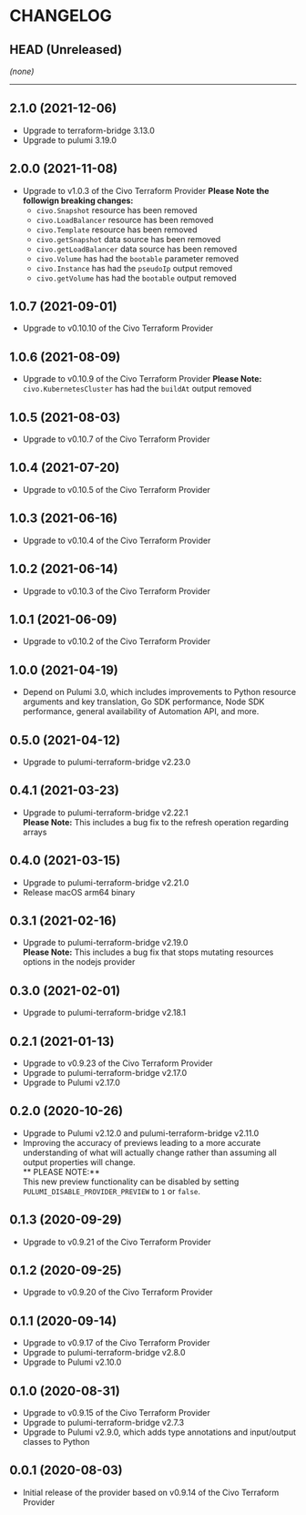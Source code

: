 CHANGELOG
=========

## HEAD (Unreleased)
_(none)_

---

## 2.1.0 (2021-12-06)
* Upgrade to terraform-bridge 3.13.0
* Upgrade to pulumi 3.19.0

## 2.0.0 (2021-11-08)
* Upgrade to v1.0.3 of the Civo Terraform Provider
  **Please Note the followign breaking changes:**
  * `civo.Snapshot` resource has been removed
  * `civo.LoadBalancer` resource has been removed
  * `civo.Template` resource has been removed
  * `civo.getSnapshot` data source has been removed
  * `civo.getLoadBalancer` data source has been removed
  * `civo.Volume` has had the `bootable` parameter removed
  * `civo.Instance` has had the `pseudoIp` output removed
  * `civo.getVolume` has had the `bootable` output removed

## 1.0.7 (2021-09-01)
* Upgrade to v0.10.10 of the Civo Terraform Provider

## 1.0.6 (2021-08-09)
* Upgrade to v0.10.9 of the Civo Terraform Provider
  **Please Note:** `civo.KubernetesCluster` has had the `buildAt` output removed

## 1.0.5 (2021-08-03)
* Upgrade to v0.10.7 of the Civo Terraform Provider


## 1.0.4 (2021-07-20)
* Upgrade to v0.10.5 of the Civo Terraform Provider

## 1.0.3 (2021-06-16)
* Upgrade to v0.10.4 of the Civo Terraform Provider

## 1.0.2 (2021-06-14)
* Upgrade to v0.10.3 of the Civo Terraform Provider

## 1.0.1 (2021-06-09)
* Upgrade to v0.10.2 of the Civo Terraform Provider

## 1.0.0 (2021-04-19)
* Depend on Pulumi 3.0, which includes improvements to Python resource arguments and key translation, Go SDK performance,
  Node SDK performance, general availability of Automation API, and more.

## 0.5.0 (2021-04-12)
* Upgrade to pulumi-terraform-bridge v2.23.0

## 0.4.1 (2021-03-23)
* Upgrade to pulumi-terraform-bridge v2.22.1  
  **Please Note:** This includes a bug fix to the refresh operation regarding arrays

## 0.4.0 (2021-03-15)
* Upgrade to pulumi-terraform-bridge v2.21.0
* Release macOS arm64 binary

## 0.3.1 (2021-02-16)
* Upgrade to pulumi-terraform-bridge v2.19.0  
  **Please Note:** This includes a bug fix that stops mutating resources options in the nodejs provider

## 0.3.0 (2021-02-01)
* Upgrade to pulumi-terraform-bridge v2.18.1

## 0.2.1 (2021-01-13)
* Upgrade to v0.9.23 of the Civo Terraform Provider
* Upgrade to pulumi-terraform-bridge v2.17.0
* Upgrade to Pulumi v2.17.0

## 0.2.0 (2020-10-26)
* Upgrade to Pulumi v2.12.0 and pulumi-terraform-bridge v2.11.0
* Improving the accuracy of previews leading to a more accurate understanding of what will actually change rather than assuming all output properties will change.  
  ** PLEASE NOTE:**  
  This new preview functionality can be disabled by setting `PULUMI_DISABLE_PROVIDER_PREVIEW` to `1` or `false`.

## 0.1.3 (2020-09-29)
* Upgrade to v0.9.21 of the Civo Terraform Provider

## 0.1.2 (2020-09-25)
* Upgrade to v0.9.20 of the Civo Terraform Provider

## 0.1.1 (2020-09-14)
* Upgrade to v0.9.17 of the Civo Terraform Provider
* Upgrade to pulumi-terraform-bridge v2.8.0
* Upgrade to Pulumi v2.10.0

## 0.1.0 (2020-08-31)
* Upgrade to v0.9.15 of the Civo Terraform Provider
* Upgrade to pulumi-terraform-bridge v2.7.3
* Upgrade to Pulumi v2.9.0, which adds type annotations and input/output classes to Python

## 0.0.1 (2020-08-03)
* Initial release of the provider based on v0.9.14 of the Civo Terraform Provider
